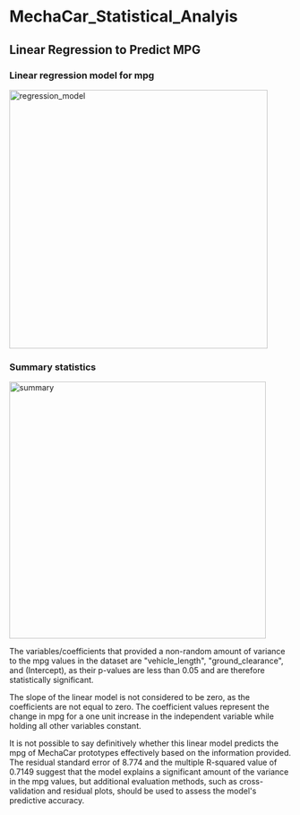 # MechaCar_Statistical_Analyis

## Linear Regression to Predict MPG


### Linear regression model for mpg
<img width="461" alt="regression_model" src="https://user-images.githubusercontent.com/114922260/217665767-657518a3-71fe-4807-946d-9dc30831996e.png">

### Summary statistics
<img width="458" alt="summary" src="https://user-images.githubusercontent.com/114922260/217665891-1b8a9ab7-99a2-4c84-8d29-722743c0f946.png">

The variables/coefficients that provided a non-random amount of variance to the mpg values in the dataset are "vehicle_length", "ground_clearance", and (Intercept), as their p-values are less than 0.05 and are therefore statistically significant.

The slope of the linear model is not considered to be zero, as the coefficients are not equal to zero. The coefficient values represent the change in mpg for a one unit increase in the independent variable while holding all other variables constant.

It is not possible to say definitively whether this linear model predicts the mpg of MechaCar prototypes effectively based on the information provided. The residual standard error of 8.774 and the multiple R-squared value of 0.7149 suggest that the model explains a significant amount of the variance in the mpg values, but additional evaluation methods, such as cross-validation and residual plots, should be used to assess the model's predictive accuracy.




